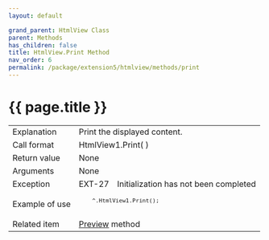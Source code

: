 ```yaml
---
layout: default

grand_parent: HtmlView Class
parent: Methods
has_children: false
title: HtmlView.Print Method
nav_order: 6
permalink: /package/extension5/htmlview/methods/print
---
```

# {{ page.title }}


<table>
  <tr>
    <td>Explanation</td>
    <td colspan="2">Print the displayed content.</td>
  </tr>
  <tr>
    <td>Call format</td>
    <td colspan="2">HtmlView1.Print( )</td>
  </tr>
  <tr>
    <td>Return value</td>
    <td colspan="2">None</td>
  </tr>  
  <tr>
    <td>Arguments</td>
    <td colspan="2">None</td>
  </tr>
  <tr>
    <td>Exception</td>
    <td>EXT-27</td>
    <td>Initialization has not been completed</td>
  </tr>
  <tr>
    <td>Example of use</td>
    <td colspan="2"><code><pre>
    ^.HtmlView1.Print();
    </pre></code></td>
  </tr>
  <tr>
    <td>Related item</td>
    <td colspan="2"><a href="/package/extension5/htmlview/methods/preview">Preview</a> method</td>
  </tr>
</table>